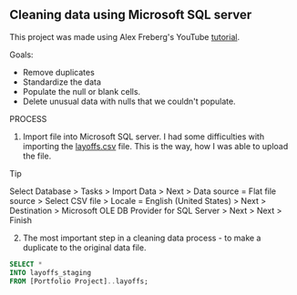 ## Cleaning data using Microsoft SQL server ##
 
This project was made using Alex Freberg's YouTube [tutorial](https://www.youtube.com/watch?v=4UltKCnnnTA).


Goals:
- Remove duplicates
- Standardize the data
- Populate the null or blank cells.
- Delete unusual data with nulls that we couldn't populate.

PROCESS

1. Import file into Microsoft SQL server.
I had some difficulties with importing the [layoffs.csv](https://github.com/VictoriaStetskevych/projects_from_internet/blob/main/01_layoffs_alex_the_analyst/layoffs.csv) file. 
This is the way, how I was able to upload the file.

> [!TIP]
> Select Database > Tasks > Import Data > Next > Data source = Flat file source > Select CSV file > Locale = English (United States)  > Next > Destination > Microsoft OLE DB Provider for SQL Server > Next > Next > Finish


2. The most important step in a cleaning data process - to make a duplicate to the original data file. 

```sql
SELECT *
INTO layoffs_staging
FROM [Portfolio Project]..layoffs;
```




